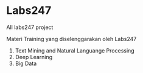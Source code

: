 # Labs247
All labs247 project

Materi Training yang diselenggarakan oleh Labs247
1. Text Mining and Natural Languange Processing
2. Deep Learning
3. Big Data

